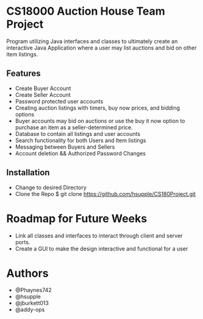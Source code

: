 # CS18000 Auction House Team Project

Program utilizing Java interfaces and classes to ultimately create an interactive Java Application where a user may list auctions and bid on other item listings.

## Features
- Create Buyer Account
- Create Seller Account
- Password protected user accounts
- Creating auction listings with timers, buy now prices, and bidding options
- Buyer accounts may bid on auctions or use the buy it now option to purchase an item as a seller-determined price.
- Database to contain all listings and user accounts
- Search functionality for both Users and Item listings
- Messaging between Buyers and Sellers
- Account deletion && Authorized Password Changes

## Installation
- Change to desired Directory
- Clone the Repo
$ git clone https://github.com/hsupple/CS180Project.git

# Roadmap for Future Weeks
- Link all classes and interfaces to interact through client and server ports.
- Create a GUI to make the design interactive and functional for a user

# Authors
- @Phaynes742
- @hsupple
- @jburkett013
- @addy-ops
